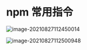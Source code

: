 # npm 常用指令

![image-20210827112450014](C:\Users\hp\AppData\Roaming\Typora\typora-user-images\image-20210827112450014.png)

![image-20210827112500948](C:\Users\hp\AppData\Roaming\Typora\typora-user-images\image-20210827112500948.png)